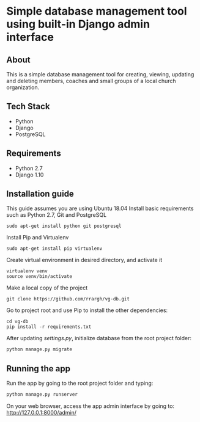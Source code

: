 # Simple database management tool using built-in Django admin interface

## About
This is a simple database management tool for creating, viewing, updating and deleting members, coaches and small groups of a local church organization.

## Tech Stack
* Python
* Django
* PostgreSQL

## Requirements
* Python 2.7
* Django 1.10

## Installation guide
This guide assumes you are using Ubuntu 18.04
Install basic requirements such as Python 2.7, Git and PostgreSQL
```
sudo apt-get install python git postgresql
```

Install Pip and Virtualenv
```
sudo apt-get install pip virtualenv
```


Create virtual environment in desired directory, and activate it
```
virtualenv venv
source venv/bin/activate
```

Make a local copy of the project
```
git clone https://github.com/rrargh/vg-db.git
```

Go to project root and use Pip to install the other dependencies:
```
cd vg-db
pip install -r requirements.txt
```

After updating *settings.py*, initialize database from the root project folder:
```python
python manage.py migrate
```

## Running the app
Run the app by going to the root project folder and typing:
```python
python manage.py runserver
```

On your web browser, access the app admin interface by going to:
http://127.0.0.1:8000/admin/


